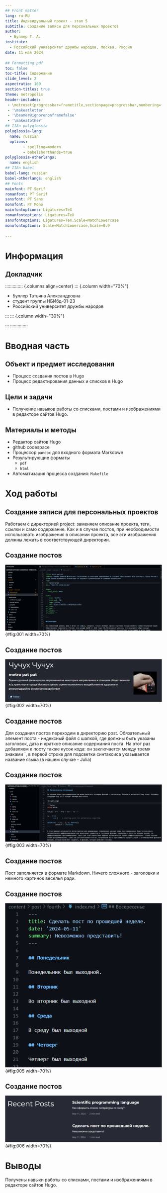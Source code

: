 ```yaml
---
## Front matter
lang: ru-RU
title: Индивидуальный проект - этап 5
subtitle: Создание записи для персональных проектов
author:
  - Буллер Т. А.
institute:
  - Российский университет дружбы народов, Москва, Россия
date: 11 мая 2024

## Formatting pdf
toc: false
toc-title: Содержание
slide_level: 2
aspectratio: 169
section-titles: true
theme: metropolis
header-includes:
 - \metroset{progressbar=frametitle,sectionpage=progressbar,numbering=fraction}
 - '\makeatletter'
 - '\beamer@ignorenonframefalse'
 - '\makeatother'
## I18n polyglossia
polyglossia-lang:
  name: russian
  options:
        - spelling=modern
        - babelshorthands=true
polyglossia-otherlangs:
  name: english
## I18n babel
babel-lang: russian
babel-otherlangs: english
## Fonts
mainfont: PT Serif
romanfont: PT Serif
sansfont: PT Sans
monofont: PT Mono
mainfontoptions: Ligatures=TeX
romanfontoptions: Ligatures=TeX
sansfontoptions: Ligatures=TeX,Scale=MatchLowercase
monofontoptions: Scale=MatchLowercase,Scale=0.9

---
```


# Информация

## Докладчик

:::::::::::::: {.columns align=center}
::: {.column width="70%"}

  * Буллер Татьяна Александровна
  * студент группы  НБИбд-01-23
  * Российский университет дружбы народов

:::
::: {.column width="30%"}


:::
::::::::::::::
# Вводная часть

## Объект и предмет исследования

- Процесс создания постов в Hugo
- Процесс редактирования данных и списков в Hugo

## Цели и задачи

- Получение навыков работы со списками, постами и изображениями в редакторе сайтов Hugo.

## Материалы и методы

- Редактор сайтов Hugo
- github codespace
- Процессор `pandoc` для входного формата Markdown
- Результирующие форматы
	- `pdf`
	- `html`
- Автоматизация процесса создания: `Makefile`

# Ход работы

## Создание записи для персональных проектов

Работаем с директорией project: заменяем описание проекта, теги, ссылки и само содержание. Как и в случае постов, при необходимости использовать изображения в описании проекта, все эти изображения должны лежать в соответствующей директории.

## Создание постов

![Индексный файл проекта](image/1.png){#fig:001 width=70%}

## Создание постов

![Отображение проекта на сайте](image/2.png){#fig:002 width=70%}

## Создание постов

Для создания постов переходим в директорию post. Обязательный элемент поста - индексный файл с шапкой, где должны быть указаны заголовок, дата и краткое описание содержания поста.
На этот раз добавляем к посту также кусок кода: он заключается между тремя знаками  \`, в первой строке для подсветки синтаксиса указывается название языка (в нашем случае - Julia)

## Создание постов

![Создание постов в каталогах post/fourth и post/lang](image/3.png){#fig:003 width=70%}

## Создание постов

Пост заполняется в формате Markdown. Ничего сложного - заголовки и немного картинок веселья ради. 

## Создание постов

![Содержимое поста по прошедшей неделе](image/4.png){#fig:005 width=70%}

## Создание постов

![Отображение постов на сайте](image/5.png){#fig:006 width=70%}

# Выводы

Получены навыки работы со списками, постами и изображениями в редакторе сайтов Hugo.
